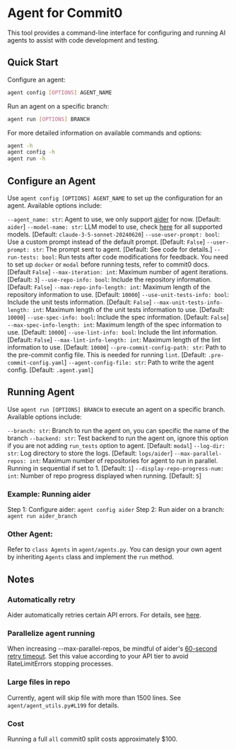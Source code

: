 # Agent for Commit0
This tool provides a command-line interface for configuring and running AI agents to assist with code development and testing.

## Quick Start
Configure an agent:
```bash
agent config [OPTIONS] AGENT_NAME
```

Run an agent on a specific branch:
```bash
agent run [OPTIONS] BRANCH
```

For more detailed information on available commands and options:
```bash
agent -h
agent config -h
agent run -h
```
## Configure an Agent
Use `agent config [OPTIONS] AGENT_NAME` to set up the configuration for an agent.
Available options include:

`--agent_name: str`: Agent to use, we only support [aider](https://aider.chat/) for now. [Default: `aider`]
`--model-name: str`: LLM model to use, check [here](https://aider.chat/docs/llms.html) for all supported models. [Default: `claude-3-5-sonnet-20240620`]
`--use-user-prompt: bool`: Use a custom prompt instead of the default prompt. [Default: `False`]
`--user-prompt: str`: The prompt sent to agent. [Default: See code for details.]
`--run-tests: bool`: Run tests after code modifications for feedback. You need to set up `docker` or `modal` before running tests, refer to commit0 docs. [Default `False`]
`--max-iteration: int`: Maximum number of agent iterations. [Default: `3`]
`--use-repo-info: bool`: Include the repository information. [Default: `False`]
`--max-repo-info-length: int`: Maximum length of the repository information to use. [Default: `10000`]
`--use-unit-tests-info: bool`: Include the unit tests information. [Default: `False`]
`--max-unit-tests-info-length: int`: Maximum length of the unit tests information to use. [Default: `10000`]
`--use-spec-info: bool`: Include the spec information. [Default: `False`]
`--max-spec-info-length: int`: Maximum length of the spec information to use. [Default: `10000`]
`--use-lint-info: bool`: Include the lint information. [Default: `False`]
`--max-lint-info-length: int`: Maximum length of the lint information to use. [Default: `10000`]
`--pre-commit-config-path: str`: Path to the pre-commit config file. This is needed for running `lint`. [Default: `.pre-commit-config.yaml`]
`--agent-config-file: str`: Path to write the agent config. [Default: `.agent.yaml`]

## Running Agent
Use `agent run [OPTIONS] BRANCH` to execute an agent on a specific branch.
Available options include:

`--branch: str`: Branch to run the agent on, you can specific the name of the branch
`--backend: str`: Test backend to run the agent on, ignore this option if you are not adding `run_tests` option to agent. [Default: `modal`]
`--log-dir: str`: Log directory to store the logs. [Default: `logs/aider`]
`--max-parallel-repos: int`: Maximum number of repositories for agent to run in parallel. Running in sequential if set to 1. [Default: `1`]
`--display-repo-progress-num: int`: Number of repo progress displayed when running. [Default: `5`]


### Example: Running aider
Step 1: Configure aider: `agent config aider`
Step 2: Run aider on a branch: `agent run aider_branch`

### Other Agent:
Refer to `class Agents` in `agent/agents.py`. You can design your own agent by inheriting `Agents` class and implement the `run` method.

## Notes

### Automatically retry
Aider automatically retries certain API errors. For details, see [here](https://github.com/paul-gauthier/aider/blob/75e1d519da9b328b0eca8a73ee27278f1289eadb/aider/sendchat.py#L17).

### Parallelize agent running
When increasing --max-parallel-repos, be mindful of aider's [60-second retry timeout](https://github.com/paul-gauthier/aider/blob/75e1d519da9b328b0eca8a73ee27278f1289eadb/aider/sendchat.py#L39). Set this value according to your API tier to avoid RateLimitErrors stopping processes.

### Large files in repo
Currently, agent will skip file with more than 1500 lines. See `agent/agent_utils.py#L199` for details.

### Cost
Running a full `all` commit0 split costs approximately $100.

